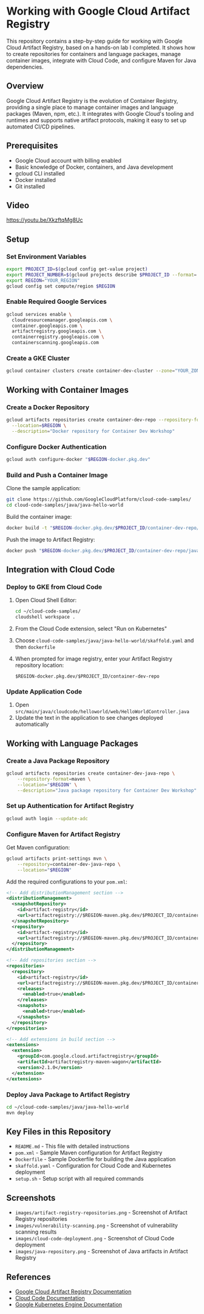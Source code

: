 # Working with Google Cloud Artifact Registry

This repository contains a step-by-step guide for working with Google Cloud Artifact Registry, based on a hands-on lab I completed. It shows how to create repositories for containers and language packages, manage container images, integrate with Cloud Code, and configure Maven for Java dependencies.

## Overview

Google Cloud Artifact Registry is the evolution of Container Registry, providing a single place to manage container images and language packages (Maven, npm, etc.). It integrates with Google Cloud's tooling and runtimes and supports native artifact protocols, making it easy to set up automated CI/CD pipelines.

## Prerequisites

- Google Cloud account with billing enabled
- Basic knowledge of Docker, containers, and Java development
- gcloud CLI installed
- Docker installed
- Git installed

## Video

https://youtu.be/XkzftqMg8Uc


## Setup

### Set Environment Variables

```bash
export PROJECT_ID=$(gcloud config get-value project)
export PROJECT_NUMBER=$(gcloud projects describe $PROJECT_ID --format='value(projectNumber)')
export REGION="YOUR_REGION"
gcloud config set compute/region $REGION
```

### Enable Required Google Services

```bash
gcloud services enable \
  cloudresourcemanager.googleapis.com \
  container.googleapis.com \
  artifactregistry.googleapis.com \
  containerregistry.googleapis.com \
  containerscanning.googleapis.com
```

### Create a GKE Cluster

```bash
gcloud container clusters create container-dev-cluster --zone="YOUR_ZONE"
```

## Working with Container Images

### Create a Docker Repository

```bash
gcloud artifacts repositories create container-dev-repo --repository-format=docker \
  --location=$REGION \
  --description="Docker repository for Container Dev Workshop"
```

### Configure Docker Authentication

```bash
gcloud auth configure-docker "$REGION-docker.pkg.dev"
```

### Build and Push a Container Image

Clone the sample application:
```bash
git clone https://github.com/GoogleCloudPlatform/cloud-code-samples/
cd cloud-code-samples/java/java-hello-world
```

Build the container image:
```bash
docker build -t "$REGION-docker.pkg.dev/$PROJECT_ID/container-dev-repo/java-hello-world:tag1" .
```

Push the image to Artifact Registry:
```bash
docker push "$REGION-docker.pkg.dev/$PROJECT_ID/container-dev-repo/java-hello-world:tag1"
```

## Integration with Cloud Code

### Deploy to GKE from Cloud Code

1. Open Cloud Shell Editor:
   ```bash
   cd ~/cloud-code-samples/
   cloudshell workspace .
   ```

2. From the Cloud Code extension, select "Run on Kubernetes"
3. Choose `cloud-code-samples/java/java-hello-world/skaffold.yaml` and then `dockerfile`
4. When prompted for image registry, enter your Artifact Registry repository location:
   ```
   $REGION-docker.pkg.dev/$PROJECT_ID/container-dev-repo
   ```

### Update Application Code

1. Open `src/main/java/cloudcode/helloworld/web/HelloWorldController.java`
2. Update the text in the application to see changes deployed automatically

## Working with Language Packages

### Create a Java Package Repository

```bash
gcloud artifacts repositories create container-dev-java-repo \
    --repository-format=maven \
    --location="$REGION" \
    --description="Java package repository for Container Dev Workshop"
```

### Set up Authentication for Artifact Registry

```bash
gcloud auth login --update-adc
```

### Configure Maven for Artifact Registry

Get Maven configuration:
```bash
gcloud artifacts print-settings mvn \
    --repository=container-dev-java-repo \
    --location="$REGION"
```

Add the required configurations to your `pom.xml`:

```xml
<!-- Add distributionManagement section -->
<distributionManagement>
  <snapshotRepository>
    <id>artifact-registry</id>
    <url>artifactregistry://$REGION-maven.pkg.dev/$PROJECT_ID/container-dev-java-repo</url>
  </snapshotRepository>
  <repository>
    <id>artifact-registry</id>
    <url>artifactregistry://$REGION-maven.pkg.dev/$PROJECT_ID/container-dev-java-repo</url>
  </repository>
</distributionManagement>

<!-- Add repositories section -->
<repositories>
  <repository>
    <id>artifact-registry</id>
    <url>artifactregistry://$REGION-maven.pkg.dev/$PROJECT_ID/container-dev-java-repo</url>
    <releases>
      <enabled>true</enabled>
    </releases>
    <snapshots>
      <enabled>true</enabled>
    </snapshots>
  </repository>
</repositories>

<!-- Add extensions in build section -->
<extensions>
  <extension>
    <groupId>com.google.cloud.artifactregistry</groupId>
    <artifactId>artifactregistry-maven-wagon</artifactId>
    <version>2.1.0</version>
  </extension>
</extensions>
```

### Deploy Java Package to Artifact Registry

```bash
cd ~/cloud-code-samples/java/java-hello-world
mvn deploy
```

## Key Files in this Repository

- `README.md` - This file with detailed instructions
- `pom.xml` - Sample Maven configuration for Artifact Registry
- `Dockerfile` - Sample Dockerfile for building the Java application
- `skaffold.yaml` - Configuration for Cloud Code and Kubernetes deployment
- `setup.sh` - Setup script with all required commands

## Screenshots

- `images/artifact-registry-repositories.png` - Screenshot of Artifact Registry repositories
- `images/vulnerability-scanning.png` - Screenshot of vulnerability scanning results
- `images/cloud-code-deployment.png` - Screenshot of Cloud Code deployment
- `images/java-repository.png` - Screenshot of Java artifacts in Artifact Registry

## References

- [Google Cloud Artifact Registry Documentation](https://cloud.google.com/artifact-registry/docs)
- [Cloud Code Documentation](https://cloud.google.com/code/docs)
- [Google Kubernetes Engine Documentation](https://cloud.google.com/kubernetes-engine/docs)
